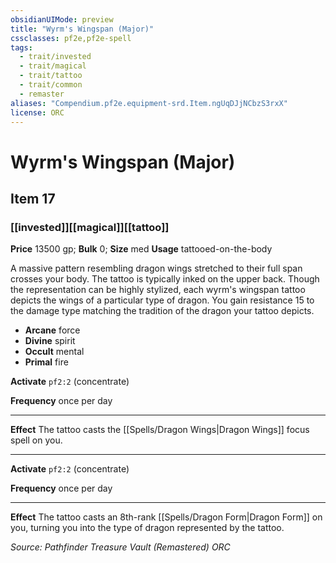 ```yaml
---
obsidianUIMode: preview
title: "Wyrm's Wingspan (Major)"
cssclasses: pf2e,pf2e-spell
tags:
  - trait/invested
  - trait/magical
  - trait/tattoo
  - trait/common
  - remaster
aliases: "Compendium.pf2e.equipment-srd.Item.ngUqDJjNCbzS3rxX"
license: ORC
---
```

# Wyrm's Wingspan (Major)
## Item 17
### [[invested]][[magical]][[tattoo]]


**Price** 13500 gp; 
**Bulk** 0; **Size** med
**Usage** tattooed-on-the-body

A massive pattern resembling dragon wings stretched to their full span crosses your body. The tattoo is typically inked on the upper back. Though the representation can be highly stylized, each wyrm's wingspan tattoo depicts the wings of a particular type of dragon. You gain resistance 15 to the damage type matching the tradition of the dragon your tattoo depicts.

*   **Arcane** force
*   **Divine** spirit
*   **Occult** mental
*   **Primal** fire

**Activate** `pf2:2` (concentrate)

**Frequency** once per day

* * *

**Effect** The tattoo casts the [[Spells/Dragon Wings|Dragon Wings]] focus spell on you.

* * *

**Activate** `pf2:2` (concentrate)

**Frequency** once per day

* * *

**Effect** The tattoo casts an 8th-rank [[Spells/Dragon Form|Dragon Form]] on you, turning you into the type of dragon represented by the tattoo.

*Source: Pathfinder Treasure Vault (Remastered)*
*ORC*
